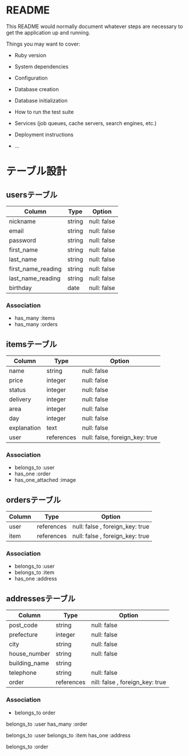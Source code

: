 # README

This README would normally document whatever steps are necessary to get the
application up and running.

Things you may want to cover:

* Ruby version

* System dependencies

* Configuration

* Database creation

* Database initialization

* How to run the test suite

* Services (job queues, cache servers, search engines, etc.)

* Deployment instructions

* ...

# テーブル設計

## usersテーブル
| Column | Type | Option |
| ------ | ---- | ------ |
| nickname | string | null: false |
| email | string | null: false |
| password | string | null: false |
| first_name | string | null: false |
| last_name | string | null: false |
| first_name_reading | string | null: false |
| last_name_reading | string | null: false |
| birthday | date | null: false |

### Association

- has_many :items
- has_many :orders

## itemsテーブル
| Column | Type | Option |
| ------ | ---- | ------ |
| name | string | null: false |
| price | integer | null: false |
| status | integer | null: false |
| delivery | integer | null: false |
| area | integer | null: false |
| day | integer | null: false |
| explanation | text | null: false |
| user | references | null: false, foreign_key: true |

### Association

- belongs_to :user
- has_one :order
- has_one_attached :image

## ordersテーブル

| Column | Type | Option |
| ------ | ---- | ------ |
| user | references | null: false , foreign_key: true |
| item | references | null: false , foreign_key: true |

### Association

- belongs_to :user
- belongs_to :item
- has_one :address


## addressesテーブル

| Column | Type | Option |
| ------ | ---- | ------ |
| post_code | string | null: false |
| prefecture | integer | null: false |
| city | string | null: false |
| house_number | string | null: false|
| building_name | string| |
| telephone | string | null: false |
| order | references | nill: false , foreign_key: true |

### Association

- belongs_to order

 belongs_to :user
  has_many :order

  belongs_to :user
  belongs_to :item
  has_one :address

belongs_to :order